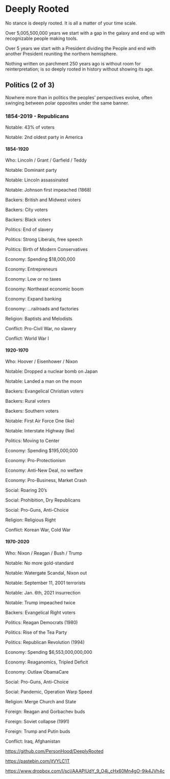 # Deeply Rooted

No stance is deeply rooted. It is all a matter of your time scale.

Over 5,005,500,000 years we start with a gap in the galaxy and end up with recognizable people making tools.

Over 5 years we start with a President dividing the People and end with another President reuniting the northern hemisphere.

Nothing written on parchment 250 years ago is without room for reinterpretation; is so deeply rooted in history without showing its age.

## Politics (2 of 3)

Nowhere more than in politics the peoples’ perspectives evolve, often swinging between polar opposites under the same banner.

### 1854-2019 - Republicans

Notable: 43% of voters	

Notable: 2nd oldest party in America

#### 1854-1920

Who: Lincoln / Grant / Garfield / Teddy

Notable: Dominant party

Notable: Lincoln assassinated

Notable: Johnson first impeached (1868)

Backers: British and Midwest voters

Backers: City voters

Backers: Black voters

Politics: End of slavery

Politics: Strong Liberals, free speech

Politics: Birth of Modern Conservatives

Economy: Spending $18,000,000

Economy: Entrepreneurs

Economy: Low or no taxes

Economy: Northeast economic boom

Economy: Expand banking

Economy: …railroads and factories

Religion: Baptists and Melodists

Conflict: Pro-Civil War, no slavery

Conflict: World War I	

#### 1920-1970

Who: Hoover / Eisenhower / Nixon

Notable: Dropped a nuclear bomb on Japan

Notable: Landed a man on the moon

Backers: Evangelical Christian voters

Backers: Rural voters

Backers: Southern voters

Notable: First Air Force One (Ike)

Notable: Interstate Highway (Ike)

Politics: Moving to Center

Economy: Spending $195,000,000

Economy: Pro-Protectionism

Economy: Anti-New Deal, no welfare

Economy: Pro-Business, Market Crash

Social: Roaring 20’s

Social: Prohibition, Dry Republicans

Social: Pro-Guns, Anti-Choice

Religion: Religious Right

Conflict: Korean War, Cold War

#### 1970-2020

Who: Nixon / Reagan / Bush / Trump

Notable: No more gold-standard

Notable: Watergate Scandal, Nixon out

Notable: September 11, 2001 terrorists

Notable: Jan. 6th, 2021 insurrection

Notable: Trump impeached twice

Backers: Evangelical Right voters

Politics: Reagan Democrats (1980)

Politics: Rise of the Tea Party

Politics: Republican Revolution (1994)

Economy: Spending $6,553,000,000,000

Economy: Reaganomics, Tripled Deficit

Economy: Outlaw ObamaCare

Social: Pro-Guns, Anti-Choice

Social: Pandemic, Operation Warp Speed

Religion: Merge Church and State

Foreign: Reagan and Gorbachev buds

Foreign: Soviet collapse (1991)

Foreign: Trump and Putin buds

Conflict: Iraq, Afghanistan





https://github.com/PersonHood/DeeplyRooted

https://pastebin.com/jtVYLC1T

https://www.dropbox.com/l/scl/AAAPlUdY_9_O4j_cHx60Mn4gO-9ik4JVh4c

